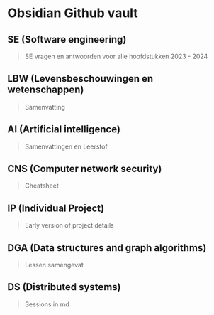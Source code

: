 # Obsidian Github vault
## SE (Software engineering)
> SE vragen en antwoorden voor alle hoofdstukken 2023 - 2024

## LBW (Levensbeschouwingen en wetenschappen)
> Samenvatting

## AI (Artificial intelligence)
> Samenvattingen en Leerstof

## CNS (Computer network security)
> Cheatsheet

## IP (Individual Project)
> Early version of project details

## DGA (Data structures and graph algorithms)
> Lessen samengevat

## DS (Distributed systems)
> Sessions in md

